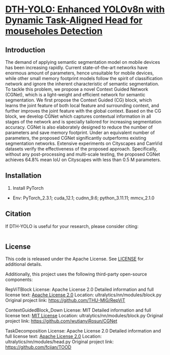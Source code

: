 # [DTH-YOLO: Enhanced YOLOv8n with Dynamic Task-Aligned Head for mouseholes Detection]()
## Introduction
The demand of applying semantic segmentation model on mobile devices has been increasing rapidly. Current
state-of-the-art networks have enormous amount of parameters, hence unsuitable for mobile devices, while other small
memory footprint models follow the spirit of classification network and ignore the inherent characteristic of semantic
segmentation. To tackle this problem, we propose a novel Context Guided Network (CGNet), which is a light-weight
and efficient network for semantic segmentation. We first propose the Context Guided (CG) block, which learns the
joint feature of both local feature and surrounding context, and further improves the joint feature with the global context.
Based on the CG block, we develop CGNet which captures contextual information in all stages of the network and
is specially tailored for increasing segmentation accuracy. CGNet is also elaborately designed to reduce the number
of parameters and save memory footprint. Under an equivalent number of parameters, the proposed CGNet significantly outperforms existing segmentation networks. Extensive experiments on Cityscapes and CamVid datasets verify the effectiveness of the proposed approach. Specifically, without any post-processing and multi-scale testing, the proposed CGNet achieves 64.8% mean IoU on Cityscapes with less than 0.5 M parameters.


## Installation
1. Install PyTorch
- Env: PyTorch\_2.3.1; cuda\_12.1; cudnn\_9.6; python\_3.11.11; mmcv\_2.1.0


## Citation
If DTH-YOLO is useful for your research, please consider citing:
```

```
## License

This code is released under the Apache License. See [LICENSE](LICENSE) for additional details.


Additionally, this project uses the following third-party open-source components:

RepViTBlock
License: Apache License 2.0
Detailed information and full license text: [Apache License 2.0](http://www.apache.org/licenses/LICENSE-2.0)
Location: ultralytics/nn/modules/block.py
Original project link: https://github.com/THU-MIG/RepViT

ContextGuidedBlock_Down
License: MIT
Detailed information and full license text: [MIT License](https://opensource.org/licenses/MIT)
Location: ultralytics/nn/modules/block.py
Original project link: https://github.com/wutianyiRosun/CGNet

TaskDecomposition
License: Apache License 2.0
Detailed information and full license text: [Apache License 2.0](http://www.apache.org/licenses/LICENSE-2.0)
Location: ultralytics/nn/modules/head.py
Original project link: https://github.com/fcjian/TOOD


